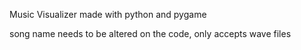 Music Visualizer made with python and pygame

song name needs to be altered on the code, only accepts wave files


